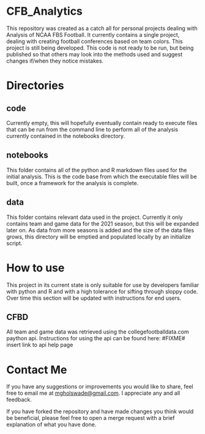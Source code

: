 # CFB_Analytics
This repository was created as a catch all for personal projects dealing with Analysis of NCAA FBS Football. It currently contains a single project, dealing with creating football conferences based on team colors. This project is still being developed. This code is not ready to be run, but being published so that others may look into the methods used and suggest changes if/when they notice mistakes.

# Directories

## code
Currently empty, this will hopefully eventually contain ready to execute files that can be run from the command line to perform all of the analysis currently contained in the notebooks directory. 

## notebooks
This folder contains all of the python and R markdown files used for the initial analysis. This is the code base from which the executable files will be built, once a framework for the analysis is complete.

## data
This folder contains relevant data used in the project. Currently it only contains team and game data for the 2021 season, but this will be expanded later on. As data from more seasons is added and the size of the data files grows, this directory will be emptied and populated locally by an initialize script.

# How to use
This project in its current state is only suitable for use by developers familiar with python and R and with a high tolerance for sifting through sloppy code. Over time this section will be updated with instructions for end users.

## CFBD
All team and game data was retrieved using the collegefootballdata.com paython api. Instructions for using the api can be found here:
#FIXME# insert link to api help page

# Contact Me   
If you have any suggestions or improvements you would like to share, feel free to email me at mgholswade@gmail.com. I appreciate any and all feedback. 

If you have forked the repository and have made changes you think would be beneficial, please feel free to open a merge request with a brief explanation of what you have done. 

